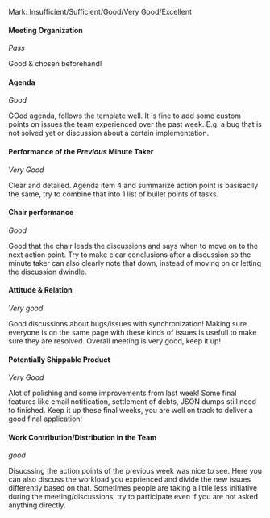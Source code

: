 Mark: Insufficient/Sufficient/Good/Very Good/Excellent


#### Meeting Organization
_Pass_

Good & chosen beforehand!


#### Agenda 
_Good_

GOod agenda, follows the template well. It is fine to add some custom points on issues the team experienced over the past week. E.g. a bug that is not solved yet or discussion about a certain implementation.


#### Performance of the *Previous* Minute Taker
_Very Good_

Clear and detailed. Agenda item 4 and summarize action point is basisaclly the same, try to combine that into 1 list of bullet points of tasks.


#### Chair performance
_Good_

Good that the chair leads the discussions and says when to move on to the next action point. Try to make clear conclusions after a discussion so the minute taker can also clearly note that down, instead of moving on or letting the discussion dwindle.


#### Attitude & Relation
_Very good_

Good discussions about bugs/issues with synchronization! Making sure everyone is on the same page with these kinds of issues is usefull to make sure they are resolved. Overall meeting is very good, keep it up!


#### Potentially Shippable Product
_Very Good_

Alot of polishing and some improvements from last week! Some final features like email notification, settlement of debts, JSON dumps still need to finished. Keep it up these final weeks, you are well on track to deliver a good final application!


#### Work Contribution/Distribution in the Team
_good_

Disucssing the action points of the previous week was nice to see. Here you can also discuss the workload you exprienced and divide the new issues differently based on that. Sometimes people are taking a little less initiative during the meeting/discussions, try to participate even if you are not asked anything directly.
